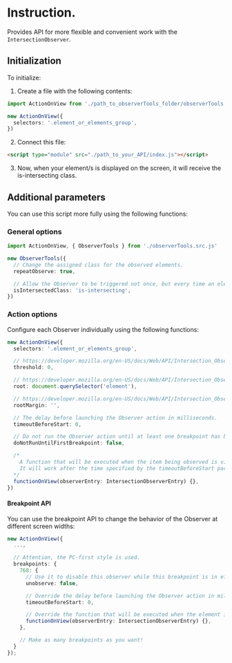 # Instruction.

Provides API for more flexible and convenient work with the `IntersectionObserver`. <br>

## Initialization

To initialize:

1. Create a file with the following contents:

```ts
import ActionOnView from './path_to_observerTools_folder/observerTools.src.js'

new ActionOnView({
  selectors: '.element_or_elements_group',
})
```

2. Connect this file:

```html
<script type="module" src="./path_to_your_API/index.js"></script>
```

3. Now, when your element/s is displayed on the screen, it will receive the is-intersecting class.

## Additional parameters

You can use this script more fully using the following functions:

### General options

```ts
import ActionOnView, { ObserverTools } from './observerTools.src.js'

new ObserverTools({
  // Change the assigned class for the observed elements.
  repeatObserve: true,

  // Allow the Observer to be triggered not once, but every time an element is observed on the screen.
  isIntersectedClass: 'is-intersecting',
})
```

### Action options

Configure each Observer individually using the following functions:

```ts
new ActionOnView({
  selectors: '.element_or_elements_group',

  // https://developer.mozilla.org/en-US/docs/Web/API/Intersection_Observer_API#threshold
  threshold: 0,

  // https://developer.mozilla.org/en-US/docs/Web/API/Intersection_Observer_API#root
  root: document.querySelector('element'),

  // https://developer.mozilla.org/en-US/docs/Web/API/Intersection_Observer_API#rootmargin
  rootMargin: '',

  // The delay before launching the Observer action in milliseconds.
  timeoutBeforeStart: 0,

  // Do not run the Observer action until at least one breakpoint has been reached.
  doNotRunUntilFirstBreakpoint: false,

  /* 
    A function that will be executed when the item being observed is visible on the screen.
    It will work after the time specified by the timeoutBeforeStart parameter.
  */
  functionOnView(observerEntry: IntersectionObserverEntry) {},
})
```

#### Breakpoint API

You can use the breakpoint API to change the behavior of the Observer at different screen widths:

```ts
new ActionOnView({
  ...,

  // Attention, the PC-first style is used.
  breakpoints: {
    768: {
      // Use it to disable this observer while this breakpoint is in effect.
      unobserve: false,

      // Override the delay before launching the Observer action in milliseconds.
      timeoutBeforeStart: 0,

      // Override the function that will be executed when the element is being observed.
      functionOnView(observerEntry: IntersectionObserverEntry) {},
    },

    // Make as many breakpoints as you want!
  }
});
```
